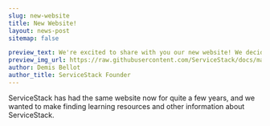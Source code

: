 ```yaml
---
slug: new-website
title: New Website!
layout: news-post
sitemap: false

preview_text: We're excited to share with you our new website! We decided to invest the time for a new website to make it easier to make finding resources about ServiceStack easier to find and navigate. 
preview_img_url: https://raw.githubusercontent.com/ServiceStack/docs/master/docs/images/sharpscript/logo-large.png
author: Demis Bellot
author_title: ServiceStack Founder
---
```


ServiceStack has had the same website now for quite a few years, and we wanted to make finding learning resources and other information about ServiceStack.

